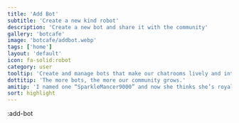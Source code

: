 ```yaml
---
title: 'Add Bot'
subtitle: 'Create a new kind robot'
description: 'Create a new bot and share it with the community'
gallery: 'botcafe'
image: 'botcafe/addbot.webp'
tags: ['home']
layout: 'default'
icon: fa-solid:robot
category: user
tooltip: 'Create and manage bots that make our chatrooms lively and interactive.'
dottitip: 'The more bots, the more our community grows.'
amitip: 'I named one “SparkleMancer9000” and now she thinks she’s royalty.'
sort: highlight
---
```

:add-bot